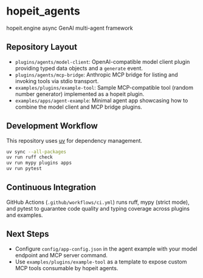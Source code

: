# hopeit_agents

hopeit.engine async GenAI multi-agent framework

## Repository Layout
- `plugins/agents/model-client`: OpenAI-compatible model client plugin providing typed data objects and a `generate` event.
- `plugins/agents/mcp-bridge`: Anthropic MCP bridge for listing and invoking tools via stdio transport.
- `examples/plugins/example-tool`: Sample MCP-compatible tool (random number generator) implemented as a hopeit plugin.
- `examples/apps/agent-example`: Minimal agent app showcasing how to combine the model client and MCP bridge plugins.

## Development Workflow
This repository uses [uv](https://docs.astral.sh/uv/) for dependency management.

```bash
uv sync --all-packages
uv run ruff check
uv run mypy plugins apps
uv run pytest
```

## Continuous Integration
GitHub Actions (`.github/workflows/ci.yml`) runs ruff, mypy (strict mode), and pytest to guarantee code quality and typing coverage across plugins and examples.

## Next Steps
- Configure `config/app-config.json` in the agent example with your model endpoint and MCP server command.
- Use `examples/plugins/example-tool` as a template to expose custom MCP tools consumable by hopeit agents.
